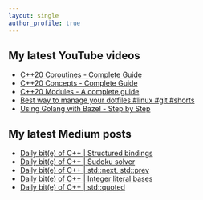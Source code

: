 ```yaml
---
layout: single
author_profile: true
---
```


## My latest YouTube videos

<ul>
<!--START_SECTION:youtube-->
<li><a href="https://www.youtube.com/watch?v=w-dmOHhBX9o">C++20 Coroutines - Complete Guide</a></li>
<li><a href="https://www.youtube.com/watch?v=1So7onMFxJM">C++20 Concepts  - Complete Guide</a></li>
<li><a href="https://www.youtube.com/watch?v=WRCwciJ5MTE">C++20 Modules - A complete guide</a></li>
<li><a href="https://www.youtube.com/watch?v=LHrB4TcU1JM">Best way to manage your dotfiles #linux #git #shorts</a></li>
<li><a href="https://www.youtube.com/watch?v=mXLrk0ipwz4">Using Golang with Bazel - Step by Step</a></li>
<!--END_SECTION:youtube-->
</ul>

## My latest Medium posts

<ul>
<!--START_SECTION:medium-->
<li><a href="https://medium.com/@simontoth/daily-bit-e-of-c-structured-bindings-1775ab3044c1?source=rss-1e1de1006a93------2">Daily bit(e) of C++ | Structured bindings</a></li>
<li><a href="https://medium.com/@simontoth/daily-bit-e-of-c-sudoku-solver-8101feaf9abd?source=rss-1e1de1006a93------2">Daily bit(e) of C++ | Sudoku solver</a></li>
<li><a href="https://medium.com/@simontoth/daily-bit-e-of-c-std-next-std-prev-6c4ca22bee93?source=rss-1e1de1006a93------2">Daily bit(e) of C++ | std::next, std::prev</a></li>
<li><a href="https://medium.com/@simontoth/daily-bit-e-of-c-integer-literal-bases-c2f488e2fa51?source=rss-1e1de1006a93------2">Daily bit(e) of C++ | Integer literal bases</a></li>
<li><a href="https://medium.com/@simontoth/daily-bit-e-of-c-std-quoted-bcff668f0475?source=rss-1e1de1006a93------2">Daily bit(e) of C++ | std::quoted</a></li>
<!--END_SECTION:medium-->
</ul>